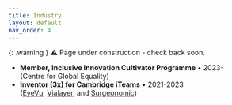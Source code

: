 ```yaml
---
title: Industry
layout: default
nav_order: 4
---
```

{: .warning }
⚠️ Page under construction - check back soon.

* <b>Member, Inclusive Innovation Cultivator Programme</b> • 2023-<br>
(Centre for Global Equality)
* <b>Inventor (3x) for Cambridge iTeams</b> • 2021-2023 <br>(<a href="https://iteamsonline.org/project/a-smart-ophthalmoscope-for-traumatic-brain-injury-in-resource-limited-settings/" target="_blank">EyeVu</a>, <a href="https://iteamsonline.org/project/improving-the-long-term-monitoring-of-neurosurgical-patients-in-low-resource-environments/" target="_blank">Vialayer</a>, and <a href="https://iteamsonline.org/project/using-wearable-technology-to-improve-the-ergonomics-and-postural-awareness-of-surgeons/" target="_blank">Surgeonomic</a>) 
